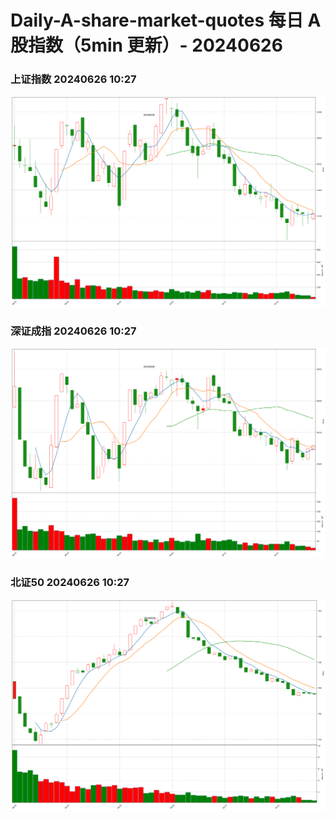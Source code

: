 
# Daily-A-share-market-quotes 每日 A 股指数（5min 更新）- 20240626

### 上证指数 20240626 10:27
![](./fig/2024/6/20240626-sh000001.png)

### 深证成指 20240626 10:27
![](./fig/2024/6/20240626-sz399001.png)

### 北证50 20240626 10:27
![](./fig/2024/6/20240626-bj899050.png)
